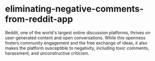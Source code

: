 # eliminating-negative-comments-from-reddit-app
Reddit, one of the world's largest online discussion platforms, thrives on user-generated content and open conversations. While this openness fosters community engagement and the free exchange of ideas, it also makes the platform susceptible to negativity, including toxic comments, harassment, and unconstructive criticism. 
